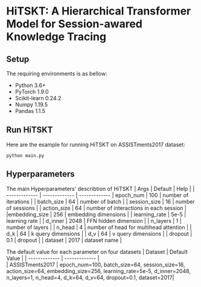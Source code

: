 # HiTSKT: A Hierarchical Transformer Model for Session-awared Knowledge Tracing

## Setup
The requiring environments is as bellow:
- Python 3.6+
- PyTorch 1.9.0
- Scikit-learn 0.24.2
- Numpy 1.19.5
- Pandas 1.1.5

## Run HiTSKT
Here are the example for running HiTSKT on ASSISTments2017 dataset:
```
python main.py
```


## Hyperparameters
The main Hyperparameters' describtion of HiTSKT
| Args          |  Default      |              Help              | 
| ------------- | ------------- |         -------------
| epoch_num     |    100        |    number of iterations        |
| batch_size    |    64         |      number of batch           |
| session_size  |    16         |      number of sessions        |
| action_size   |    64         |  number of interactions in each session  |
|embedding_size |    256        |      embedding dimensions      |
| learning_rate |    5e-5       |      learning rate             |
| d_inner       |    2048       |      FFN hidden dimension      |
| n_layers      |    1          |      number of layers          |
| n_head        |    4          |   number of head for multihead attention           |
| d_k           |    64         |      k query dimensions        |
| d_v           |    64         |      v query dimensions        |
| dropout       |    0.1        |      dropout                   |
| dataset       |    2017       |      dataset name              |

The default value for each parameter on four datasets
| Dataset               |  Default Value     |
| -------------         | -------------      |     
| ASSISTments2017       | 	epoch_num=100, batch_size=64, session_size=16, action_size=64, embedding_size=256, learning_rate=5e-5, d_inner=2048, n_layers=1, n_head=4, d_k=64, d_v=64, dropout=0.1, dataset=2017|

